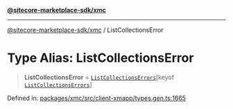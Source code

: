 [**@sitecore-marketplace-sdk/xmc**](../README.md)

***

[@sitecore-marketplace-sdk/xmc](../README.md) / ListCollectionsError

# Type Alias: ListCollectionsError

> **ListCollectionsError** = [`ListCollectionsErrors`](ListCollectionsErrors.md)\[keyof [`ListCollectionsErrors`](ListCollectionsErrors.md)\]

Defined in: [packages/xmc/src/client-xmapp/types.gen.ts:1665](https://github.com/Sitecore/sitecore-marketplace-sdk/blob/af886e6134b8d1079ef5b8ef70b7eb2f1d9c8aeb/packages/xmc/src/client-xmapp/types.gen.ts#L1665)

